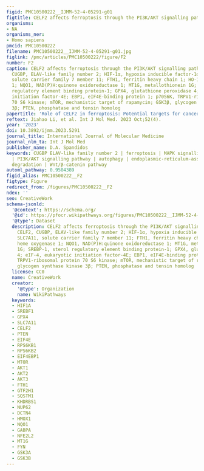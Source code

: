 ```yaml
---
figid: PMC10500222__IJMM-52-4-05291-g01
figtitle: CELF2 affects ferroptosis through the PI3K/AKT signalling pathway
organisms:
- NA
organisms_ner:
- Homo sapiens
pmcid: PMC10500222
filename: PMC10500222__IJMM-52-4-05291-g01.jpg
figlink: /pmc/articles/PMC10500222/figure/F2
number: F2
caption: CELF2 affects ferroptosis through the PI3K/AKT signalling pathway. CELF2,
  CUGBP, ELAV-like family number 2; HIF-1α, hypoxia inducible factor-1α; SLC7A11,
  solute carrier family 7 member 11; FTH1, ferritin heavy chain 1; HO-1, heme oxygenase
  1; NQO1, NAD(P)H:quinone oxidoreductase 1; MT1G, metallothionein 1G; SREBP-1, sterol
  regulatory element binding protein-1; GPX4, glutathione peroxidase 4; eIF-4, eukaryotic
  initiation factor-4E; EBP1, eIF4E-binding protein 1; p70S6K, TRPV1-ribosomal protein
  70 S6 kinase; mTOR, mechanistic target of rapamycin; GSK3β, glycogen synthase kinase
  3β; PTEN, phosphatase and tensin homolog
papertitle: 'Role of CELF2 in ferroptosis: Potential targets for cancer therapy (Review)'
reftext: Jiahao Li, et al. Int J Mol Med. 2023 Oct;52(4).
year: '2023'
doi: 10.3892/ijmm.2023.5291
journal_title: International Journal of Molecular Medicine
journal_nlm_ta: Int J Mol Med
publisher_name: D.A. Spandidos
keywords: CUGBP ELAV-like family number 2 | ferroptosis | MAPK signalling pathway
  | PI3K/AKT signalling pathway | autophagy | endoplasmic-reticulum-associated protein
  degradation | Wnt/β-catenin pathway
automl_pathway: 0.9504389
figid_alias: PMC10500222__F2
figtype: Figure
redirect_from: /figures/PMC10500222__F2
ndex: ''
seo: CreativeWork
schema-jsonld:
  '@context': https://schema.org/
  '@id': https://pfocr.wikipathways.org/figures/PMC10500222__IJMM-52-4-05291-g01.html
  '@type': Dataset
  description: CELF2 affects ferroptosis through the PI3K/AKT signalling pathway.
    CELF2, CUGBP, ELAV-like family number 2; HIF-1α, hypoxia inducible factor-1α;
    SLC7A11, solute carrier family 7 member 11; FTH1, ferritin heavy chain 1; HO-1,
    heme oxygenase 1; NQO1, NAD(P)H:quinone oxidoreductase 1; MT1G, metallothionein
    1G; SREBP-1, sterol regulatory element binding protein-1; GPX4, glutathione peroxidase
    4; eIF-4, eukaryotic initiation factor-4E; EBP1, eIF4E-binding protein 1; p70S6K,
    TRPV1-ribosomal protein 70 S6 kinase; mTOR, mechanistic target of rapamycin; GSK3β,
    glycogen synthase kinase 3β; PTEN, phosphatase and tensin homolog
  license: CC0
  name: CreativeWork
  creator:
    '@type': Organization
    name: WikiPathways
  keywords:
  - HIF1A
  - SREBF1
  - GPX4
  - SLC7A11
  - CELF2
  - PTEN
  - EIF4E
  - RPS6KB1
  - RPS6KB2
  - EIF4EBP1
  - MTOR
  - AKT1
  - AKT2
  - AKT3
  - FTH1
  - GTF2H1
  - SQSTM1
  - KHDRBS1
  - NUP62
  - DCTN4
  - HMOX1
  - NQO1
  - GABPA
  - NFE2L2
  - MT1G
  - FYN
  - GSK3A
  - GSK3B
---
```

